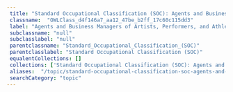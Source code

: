 ```yaml
--- 
 title: "Standard Occupational Classification (SOC): Agents and Business Managers of Artists, Performers, and Athletes" 
 classname:  "OWLClass_d4f146a7_aa12_47be_b2ff_17c60c115dd3" 
 label: "Agents and Business Managers of Artists, Performers, and Athletes" 
 subclassname: "null" 
 subclasslabel: "null" 
 parentclassname: "Standard_Occupational_Classification_(SOC)" 
 parentclasslabel: "Standard Occupational Classification (SOC)" 
 equalentCollections: [] 
 collections: ['Standard Occupational Classification (SOC): Agents and Business Managers of Artists, Performers, and Athletes']
 aliases:  "/topic/standard-occupational-classification-soc-agents-and-business-managers-of-artists-performers-and-athletes"  
 searchCategory: "topic" 
---
```

